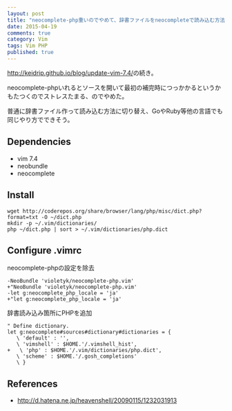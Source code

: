 ```yaml
---
layout: post
title: "neocomplete-php重いのでやめて、辞書ファイルをneocompleteで読み込む方法に切り替えた"
date: 2015-04-19
comments: true
category: Vim
tags: Vim PHP
published: true
---
```


<http://keidrip.github.io/blog/update-vim-7.4/>の続き。

neocomplete-phpいれるとソースを開いて最初の補完時につっかかるというかもたつくのでストレスたまる、のでやめた。

普通に辞書ファイル作って読み込む方法に切り替え、GoやRuby等他の言語でも同じやり方でできそう。


## Dependencies

- vim 7.4
- neobundle
- neocomplete

## Install

```
wget http://coderepos.org/share/browser/lang/php/misc/dict.php?format=txt -O ~/dict.php
mkdir -p ~/.vim/dictionaries/
php ~/dict.php | sort > ~/.vim/dictionaries/php.dict
```

## Configure .vimrc

neocomplete-phpの設定を除去

```
-NeoBundle 'violetyk/neocomplete-php.vim'
+"NeoBundle 'violetyk/neocomplete-php.vim'
-let g:neocomplete_php_locale = 'ja'
+"let g:neocomplete_php_locale = 'ja'
```

辞書読み込み箇所にPHPを追加

```
" Define dictionary.
let g:neocomplete#sources#dictionary#dictionaries = {
   \ 'default' : '',
   \ 'vimshell' : $HOME.'/.vimshell_hist',
+   \ 'php' : $HOME.'/.vim/dictionaries/php.dict',
   \ 'scheme' : $HOME.'/.gosh_completions'
   \ }
```

## References

- <http://d.hatena.ne.jp/heavenshell/20090115/1232031913>

